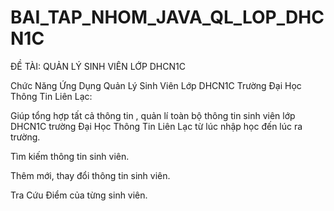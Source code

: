 # BAI_TAP_NHOM_JAVA_QL_LOP_DHCN1C
ĐỀ TÀI: QUẢN LÝ SINH VIÊN LỚP DHCN1C

Chức Năng Ứng Dụng Quản Lý Sinh Viên Lớp DHCN1C Trường Đại Học Thông Tin Liên Lạc:

Giúp tổng hợp tất cả thông tin , quản lí toàn bộ thông tin sinh viên  lớp DHCN1C trường Đại Học Thông Tin Liên Lạc từ lúc nhập học đến lúc ra trường.

Tìm kiếm thông tin sinh viên.

Thêm mới, thay đổi thông tin sinh viên.

Tra Cứu Điểm của từng sinh viên.

